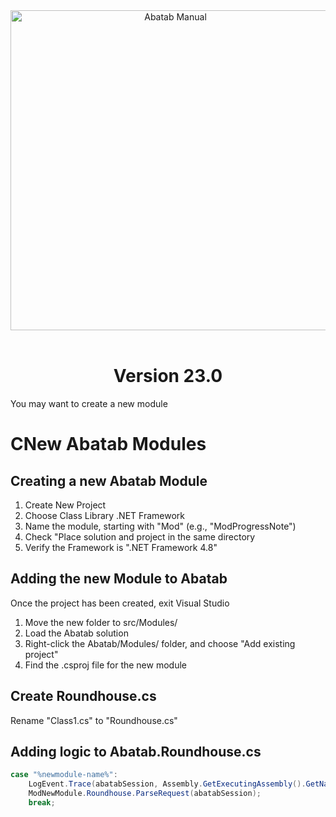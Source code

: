 <div align="center">

  <img src="../images/Logo/AbatabManualLogo.png" alt="Abatab Manual" width="512">
  <br>
  <br>
  <h1>
    Version 23.0
  </h1>

</div>
You may want to create a new module

# CNew Abatab Modules

## Creating a new Abatab Module

1. Create New Project
2. Choose Class Library .NET Framework
3. Name the module, starting with "Mod" (e.g., "ModProgressNote")
4. Check "Place solution and project in the same directory
5. Verify the Framework is ".NET Framework 4.8"

## Adding the new Module to Abatab

Once the project has been created, exit Visual Studio

1. Move the new folder to src/Modules/
2. Load the Abatab solution
3. Right-click the Abatab/Modules/ folder, and choose "Add existing project"
4. Find the .csproj file for the new module

## Create Roundhouse.cs

Rename "Class1.cs" to "Roundhouse.cs"

## Adding logic to Abatab.Roundhouse.cs

```csharp
case "%newmodule-name%":
    LogEvent.Trace(abatabSession, Assembly.GetExecutingAssembly().GetName().Name, "[TRACE]");
    ModNewModule.Roundhouse.ParseRequest(abatabSession);
    break;
```

<!-- Reference Links -->

[AbatabUrl]: https://github.com/spectrum-health-systems/Abatab
[AvatarUrl]: https://www.ntst.com/Offerings/myAvatar

[man-GettingStarted-Home]: ./man-GettingStarted-Home.md
[man-Hosting-Home]: ./man-Hosting-Home.md
[man-Importing-Home]: ./man-Importing-Home.md
[man-Configuration-Home]: ./man-Configuration-Home.md
[man-Using-Home]: ./man-Using-Home.md
[man-ScriptLink-Home]: ./man-ScriptLink-Home.md
[man-AdditionalInformation-Home]: ./man-AdditionalInformation-Home.md
